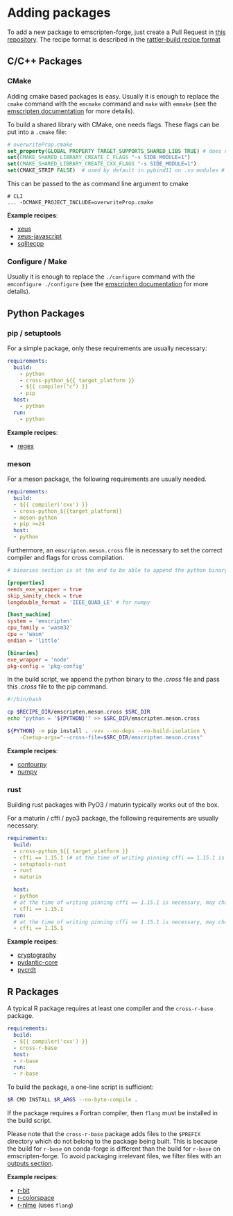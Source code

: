 # Adding packages

To add a new package to emscripten-forge, just create a Pull Request in [this repository](https://github.com/emscripten-forge/recipes/pulls).
The recipe format is described in the [rattler-build recipe format](https://github.com/prefix-dev/rattler-build?tab=readme-ov-file#the-recipe-format)


## C/C++ Packages
### CMake

Adding cmake based packages is easy. Usually it is enough to replace the `cmake` command with the `emcmake` command and
`make` with `emmake` (see the [emscripten documentation](https://emscripten.org/docs/compiling/Building-Projects.html#integrating-with-a-build-system) for more details).

To build a shared library with CMake, one needs  flags.
These flags can be put into a `.cmake` file:
```CMake
# overwriteProp.cmake
set_property(GLOBAL PROPERTY TARGET_SUPPORTS_SHARED_LIBS TRUE) # does not need to be global :)
set(CMAKE_SHARED_LIBRARY_CREATE_C_FLAGS "-s SIDE_MODULE=1")
set(CMAKE_SHARED_LIBRARY_CREATE_CXX_FLAGS "-s SIDE_MODULE=1")
set(CMAKE_STRIP FALSE)  # used by default in pybind11 on .so modules # only for needed when using pybind11
```

This can be passed to the as command line argument to cmake
```
# CLI
... -DCMAKE_PROJECT_INCLUDE=overwriteProp.cmake
```


**Example recipes**:

* [xeus](https://github.com/emscripten-forge/recipes/tree/main/recipes/recipes_emscripten/xeus)
* [xeus-javascript](https://github.com/emscripten-forge/recipes/tree/main/recipes/recipes_emscripten/xeus-javascript)
* [sqlitecpp](https://github.com/emscripten-forge/recipes/tree/main/recipes/recipes_emscripten/sqlitecpp)

### Configure / Make

Usually it is enough to replace the `./configure` command with the `emconfigure ./configure` (see the [emscripten documentation](https://emscripten.org/docs/compiling/Building-Projects.html#integrating-with-a-build-system) for more details).


## Python Packages

### pip / setuptools

For a simple package, only these requirements are usually necessary:

```yaml
requirements:
  build:
    - python
    - cross-python_${{ target_platform }}
    - ${{ compiler("c") }}
    - pip
  host:
    - python
  run:
    - python
```

**Example recipes**:

* [regex](https://github.com/emscripten-forge/recipes/tree/main/recipes/recipes_emscripten/regex)


### meson

For a meson package, the following requirements are usually needed.

```yaml
requirements:
  build:
  - ${{ compiler('cxx') }}
  - cross-python_${{target_platform}}
  - meson-python
  - pip >=24
  host:
  - python
```
Furthermore, an `emscripten.meson.cross` file is necessary to set the correct compiler and flags for cross compilation.

```toml
# binaries section is at the end to be able to append the python binary.

[properties]
needs_exe_wrapper = true
skip_sanity_check = true
longdouble_format = 'IEEE_QUAD_LE' # for numpy

[host_machine]
system = 'emscripten'
cpu_family = 'wasm32'
cpu = 'wasm'
endian = 'little'

[binaries]
exe_wrapper = 'node'
pkg-config = 'pkg-config'

```

In the build script, we append the python binary to the *.cross* file and pass this *.cross* file to the pip command.

```bash
#!/bin/bash

cp $RECIPE_DIR/emscripten.meson.cross $SRC_DIR
echo "python = '${PYTHON}'" >> $SRC_DIR/emscripten.meson.cross

${PYTHON} -m pip install . -vvv --no-deps --no-build-isolation \
    -Csetup-args="--cross-file=$SRC_DIR/emscripten.meson.cross"
```

**Example recipes**:

* [contourpy](https://github.com/emscripten-forge/recipes/tree/main/recipes/recipes_emscripten/contourpy)
* [numpy](https://github.com/emscripten-forge/recipes/tree/main/recipes/recipes_emscripten/numpy)

### rust

Building rust packages with PyO3 / maturin typically works out of the box.

For a maturin / cffi / pyo3 package, the following requirements are usually necessary:

```yaml
requirements:
  build:
  - cross-python_${{ target_platform }}
  - cffi == 1.15.1 (# at the time of writing pinning cffi == 1.15.1 is necessary, may change in the future)
  - setuptools-rust
  - rust
  - maturin

  host:
  - python
  # at the time of writing pinning cffi == 1.15.1 is necessary, may change in the future)
  - cffi == 1.15.1
  run:
  # at the time of writing pinning cffi == 1.15.1 is necessary, may change in the future)
  - cffi == 1.15.1
```

**Example recipes**:

* [cryptography](https://github.com/emscripten-forge/recipes/tree/main/recipes/recipes_emscripten/cryptography)
* [pydantic-core](https://github.com/emscripten-forge/recipes/tree/main/recipes/recipes_emscripten/pydantic-core)
* [pycrdt](https://github.com/emscripten-forge/recipes/tree/main/recipes/recipes_emscripten/pycrdt)


## R Packages

A typical R package requires at least one compiler and the `cross-r-base` package.

```yaml
requirements:
  build:
  - ${{ compiler('cxx') }}
  - cross-r-base
  host:
  - r-base
  run:
  - r-base
```

To build the package, a one-line script is sufficient:

```bash
$R CMD INSTALL $R_ARGS --no-byte-compile .
```

If the package requires a Fortran compiler, then `flang` must be installed in the build script.

Please note that the `cross-r-base` package adds files to the `$PREFIX` directory which do not belong to the package being built. This is because the build for `r-base` on conda-forge is different than the build for `r-base` on emscripten-forge. To avoid packaging irrelevant files, we filter files with an [outputs section](https://rattler.build/latest/reference/recipe_file/#outputs-section).

**Example recipes**:

- [r-bit](https://github.com/emscripten-forge/recipes/blob/main/recipes/recipes_emscripten/r-bit/recipe.yaml)
- [r-colorspace](https://github.com/emscripten-forge/recipes/blob/main/recipes/recipes_emscripten/r-colorspace/recipe.yaml)
- [r-nlme](https://github.com/emscripten-forge/recipes/blob/main/recipes/recipes_emscripten/r-nlme/recipe.yaml) (uses `flang`)
